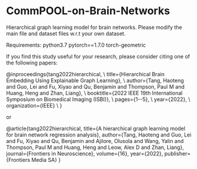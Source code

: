 # CommPOOL-on-Brain-Networks
Hierarchical graph learning model for brain networks. Please modify the main file and dataset files w.r.t your own dataset. 



Requirements:
python3.7
pytorch==1.7.0
torch-geometric


If you find this study useful for your research, please consider citing one of the following papers:

@inproceedings{tang2022hierarchical, \\
  title={Hierarchical Brain Embedding Using Explainable Graph Learning}, \\
  author={Tang, Haoteng and Guo, Lei and Fu, Xiyao and Qu, Benjamin and Thompson, Paul M and Huang, Heng and Zhan, Liang}, \\
  booktitle={2022 IEEE 19th International Symposium on Biomedical Imaging (ISBI)}, \\
  pages={1--5}, \\
  year={2022}, \\
  organization={IEEE} \\
}

or

@article{tang2022hierarchical,
  title={A hierarchical graph learning model for brain network regression analysis},
  author={Tang, Haoteng and Guo, Lei and Fu, Xiyao and Qu, Benjamin and Ajilore, Olusola and Wang, Yalin and Thompson, Paul M and Huang, Heng and Leow, Alex D and Zhan, Liang},
  journal={Frontiers in Neuroscience},
  volume={16},
  year={2022},
  publisher={Frontiers Media SA}
}
